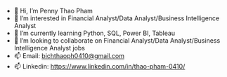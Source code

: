 - 👋 Hi, I’m Penny Thao Pham
- 👀 I’m interested in Financial Analyst/Data Analyst/Business Intelligence Analyst
- 🌱 I’m currently learning Python, SQL, Power BI, Tableau
- 💞️ I’m looking to collaborate on Financial Analyst/Data Analyst/Business Intelligence Analyst jobs
- 📫 Email: bichthaoph0410@gmail.com
- 📫 Linkedin: https://www.linkedin.com/in/thao-pham-0410/
<!---
ThaoPham0410/ThaoPham0410 is a ✨ special ✨ repository because its `README.md` (this file) appears on your GitHub profile.
You can click the Preview link to take a look at your changes.
--->
